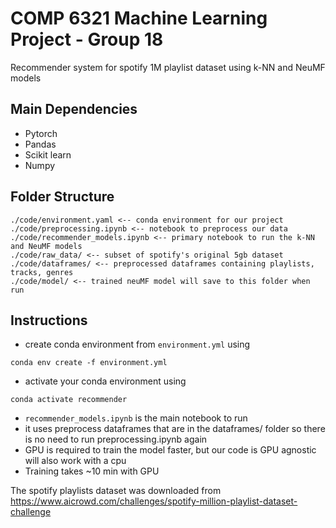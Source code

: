 # COMP 6321 Machine Learning Project - Group 18
Recommender system for spotify 1M playlist dataset using k-NN and NeuMF models

## Main Dependencies
* Pytorch
* Pandas
* Scikit learn
* Numpy

## Folder Structure
```
./code/environment.yaml <-- conda environment for our project
./code/preprocessing.ipynb <-- notebook to preprocess our data
./code/recommender_models.ipynb <-- primary notebook to run the k-NN and NeuMF models
./code/raw_data/ <-- subset of spotify's original 5gb dataset
./code/dataframes/ <-- preprocessed dataframes containing playlists, tracks, genres
./code/model/ <-- trained neuMF model will save to this folder when run
```

## Instructions
* create conda environment from `environment.yml` using
```
conda env create -f environment.yml
```
* activate your conda environment using
```
conda activate recommender
```
* `recommender_models.ipynb` is the main notebook to run
* it uses preprocess dataframes that are in the dataframes/ folder so there is no need to run preprocessing.ipynb again
* GPU is required to train the model faster, but our code is GPU agnostic will also work with a cpu
* Training takes ~10 min with GPU

The spotify playlists dataset was downloaded from https://www.aicrowd.com/challenges/spotify-million-playlist-dataset-challenge
